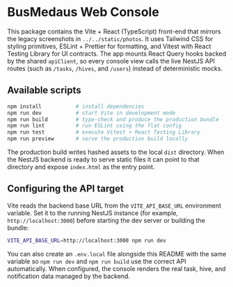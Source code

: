# BusMedaus Web Console

This package contains the Vite + React (TypeScript) front-end that mirrors the legacy screenshots in `../../static/photos`.
It uses Tailwind CSS for styling primitives, ESLint + Prettier for formatting, and Vitest with React Testing Library for UI
contracts. The app mounts React Query hooks backed by the shared `apiClient`, so every console view calls the live NestJS API
routes (such as `/tasks`, `/hives`, and `/users`) instead of deterministic mocks.

## Available scripts

```bash
npm install           # install dependencies
npm run dev           # start Vite in development mode
npm run build         # type-check and produce the production bundle
npm run lint          # run ESLint using the flat config
npm run test          # execute Vitest + React Testing Library
npm run preview       # serve the production build locally
```

The production build writes hashed assets to the local `dist` directory. When the NestJS backend is ready to serve static
files it can point to that directory and expose `index.html` as the entry point.

## Configuring the API target

Vite reads the backend base URL from the `VITE_API_BASE_URL` environment variable. Set it to the running NestJS instance (for
example, `http://localhost:3000`) before starting the dev server or building the bundle:

```bash
VITE_API_BASE_URL=http://localhost:3000 npm run dev
```

You can also create an `.env.local` file alongside this README with the same variable so `npm run dev` and `npm run build` use
the correct API automatically. When configured, the console renders the real task, hive, and notification data managed by the
backend.
